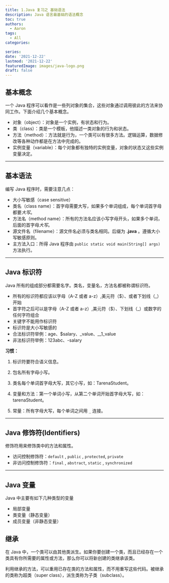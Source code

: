 ```yaml
---
title: 1.Java 复习之 基础语法
description: Java 语言最基础的语法概念
toc: true
authors:
  - Aaron
tags:
  - All
categories:

series:
date: '2021-12-22'
lastmod: '2021-12-22'
featuredImage: images/java-logo.png
draft: false
---
```


## 基本概念

一个 Java 程序可以看作是一些列对象的集合，这些对象通过调用彼此的方法来协同工作。下面介绍几个基本概念。

- 对象（object）：对象是一个实例，有状态和行为。
- 类（class）：类是一个模板，他描述一类对象的行为和状态。
- 方法（method）：方法就是行为，一个类可以有很多方法。逻辑运算，数据修改等各种动作都是在方法中完成的。
- 实例变量（variable）：每个对象都有独特的实例变量，对象的状态又这些实例变量决定。

***

## 基本语法

编写 Java 程序时，需要注意几点：

- 大小写敏感（case sensitive）
- 类名（class name）：首字母需要大写，如果多个单词组成，每个单词首字母都要*大写*。
- 方法名（method name）：所有的方法名应该小写字母开头，如果多个单词，后面的首字母*大写*。
- 源文件名（filename）：源文件名必须与类名相同。后缀为 **.java** 。遵循大小写敏感原则。
- 主方法入口：所得 Java 程序由 `public static void main(String[] args)` 方法执行。

***

## Java 标识符

Java 所有的组成部分都需要名字。类名，变量名，方法名都被称谓标识符。

- 所有的标识符都应该以字母（A-Z 或者 a-z）,美元符（$）、或者下划线（_）开始
- 首字符之后可以是字母（A-Z 或者 a-z）,美元符（$）、下划线（_）或数字的任何字符组合
- 关键字不能用作标识符
- 标识符是大小写敏感的
- 合法标识符举例：age、$salary、_value、__1_value
- 非法标识符举例：123abc、-salary

**习惯：**

1. 标识符要符合语义信息。

2. 包名所有字母小写。
3. 类名每个单词首字母大写，其它小写，如：TarenaStudent。

4. 变量和方法：第一个单词小写，从第二个单词开始首字母大写，如：tarenaStudent。

5. 常量：所有字母大写，每个单词之间用 `_` 连接。

***

## Java 修饰符(Identifiers)

修饰符用来修饰类中的方法和属性。

- 访问控制修饰符：`default` , `public` , `protected`, `private`
- 非访问控制修饰符：`final` , `abstract`, `static` , `synchronized` 

***

## Java 变量

Java 中主要有如下几种类型的变量

- 局部变量
- 类变量（静态变量）
- 成员变量（非静态变量）

## 继承

在 Java 中，一个类可以由其他类派生。如果你要创建一个类，而且已经存在一个类具有你所需要的属性或方法，那么你可以将新创建的类继承该类。

利用继承的方法，可以重用已存在类的方法和属性，而不用重写这些代码。被继承的类称为超类（super class），派生类称为子类（subclass）。